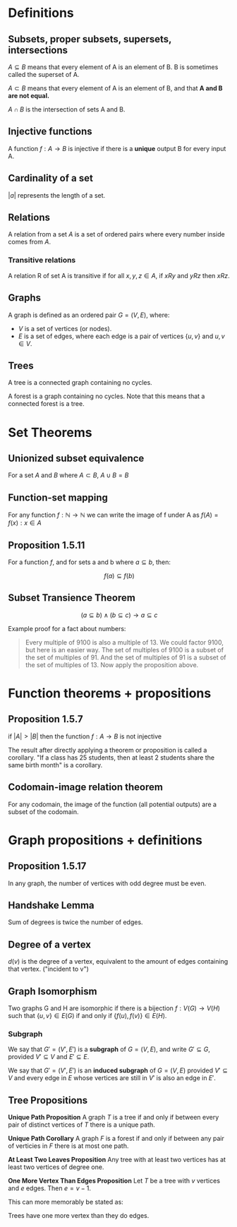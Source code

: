 # Definitions

## Subsets, proper subsets, supersets, intersections
$A \subseteq B$ means that every element of A is an element of B. B is sometimes called the superset of A.

$A \subset B$ means that every element of A is an element of B, and that **A and B are not equal.**

$A \cap B$ is the intersection of sets A and B.

## Injective functions

A function $f : A \rightarrow B$ is injective if there is a **unique** output B for every input A.

## Cardinality of a set

$|a|$ represents the length of a set.

## Relations

A relation from a set $A$ is a set of ordered pairs where every number inside comes from $A$.

### Transitive relations

A relation R of set A is transitive if for all $x,y,z \in A$, if $xRy$ and $yRz$ then $xRz$.

## Graphs

A graph is defined as an ordered pair $G = (V, E)$, where:
-   $V$ is a set of vertices (or nodes).
-   $E$ is a set of edges, where each edge is a pair of vertices $\{u, v\}$ and $u, v \in V$.

## Trees
A tree is a connected graph containing no cycles.

A forest is a graph containing no cycles. Note that this means that a connected forest is a tree.

# Set Theorems

## Unionized subset equivalence
For a set $A$ and $B$ where $A \subset B$, $A \cup B = B$

## Function-set mapping

For any function $f : \mathbb{N} \rightarrow \mathbb{N}$ we can write the image of f under A as $f(A) = {f(x) : x \in A}$

## Proposition 1.5.11

For a function $f$, and for sets a and b where $a \subseteq b$, then: 

$$f(a) \subseteq f(b)$$

## Subset Transience Theorem

$$(a \subseteq b) \land (b \subseteq c) \rightarrow a \subseteq c$$

Example proof for a fact about numbers:

> Every multiple of 9100 is also a multiple of 13. We could factor 9100, but here is an easier way. The set of multiples of 9100 is a subset of the set of multiples of 91. And the set of multiples of 91 is a subset of the set of multiples of 13. Now apply the proposition above.

# Function theorems + propositions

## Proposition 1.5.7

if $|A| > |B|$ then the function $f : A \rightarrow B$ is not injective

The result after directly applying a theorem or proposition is called a
corollary. "If a class has 25 students, then at least 2 students share the same
birth month" is a corollary.

## Codomain-image relation theorem

For any codomain, the image of the function (all potential outputs) are a subset of the codomain.

# Graph propositions + definitions

## Proposition 1.5.17

In any graph, the number of vertices with odd degree must be even.

## Handshake Lemma

Sum of degrees is twice the number of edges.

## Degree of a vertex

$d(v)$ is the degree of a vertex, equivalent to the amount of edges containing that vertex. ($\text{"incident to v"}$)

## Graph Isomorphism

Two graphs G and H are isomorphic if there is a bijection $f : V(G) \rightarrow V(H)$ such that $\{u,v\} \in E(G)$ if and only if $\{f(u), f(v)\} \in E(H)$.

### Subgraph

We say that $G' = (V', E')$ is a **subgraph** of $G = (V, E)$, and write $G' \subseteq G$, provided $V' \subseteq V$ and $E' \subseteq E$.

We say that $G' = (V', E')$ is an **induced subgraph** of $G = (V, E)$ provided $V' \subseteq V$ and every edge in $E$ whose vertices are still in $V'$ is also an edge in $E'$.

## Tree Propositions

**Unique Path Proposition** A graph $T$ is a tree if and only if between every
pair of distinct vertices of $T$ there is a unique path.

**Unique Path Corollary** A graph $F$ is a forest if and only if between any
pair of verticies in $F$ there is at most one path.

**At Least Two Leaves Proposition** Any tree with at least two vertices has at
least two vertices of degree one.

**One More Vertex Than Edges Proposition** Let $T$ be a tree with $v$ vertices
and $e$ edges. Then $e = v - 1$.

This can more memorably be stated as:

Trees have one more vertex than they do edges.